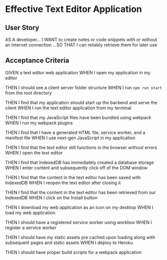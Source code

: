 # Effective Text Editor Application

## User Story
AS A developer... I WANT to create notes or code snippets with or without an internet connection
...SO THAT I can reliably retrieve them for later use

## Acceptance Criteria

GIVEN a text editor web application
WHEN I open my application in my editor

THEN I should see a client server folder structure
WHEN I run `npm run start` from the root directory

THEN I find that my application should start up the backend and serve the client
WHEN I run the text editor application from my terminal

THEN I find that my JavaScript files have been bundled using webpack
WHEN I run my webpack plugins

THEN I find that I have a generated HTML file, service worker, and a manifest file
WHEN I use next-gen JavaScript in my application

THEN I find that the text editor still functions in the browser without errors
WHEN I open the text editor

THEN I find that IndexedDB has immediately created a database storage
WHEN I enter content and subsequently click off of the DOM window

THEN I find that the content in the text editor has been saved with IndexedDB
WHEN I reopen the text editor after closing it

THEN I find that the content in the text editor has been retrieved from our IndexedDB
WHEN I click on the Install button

THEN I download my web application as an icon on my desktop
WHEN I load my web application

THEN I should have a registered service worker using workbox
WHEN I register a service worker

THEN I should have my static assets pre cached upon loading along with subsequent pages and static assets
WHEN I deploy to Heroku

THEN I should have proper build scripts for a webpack application
